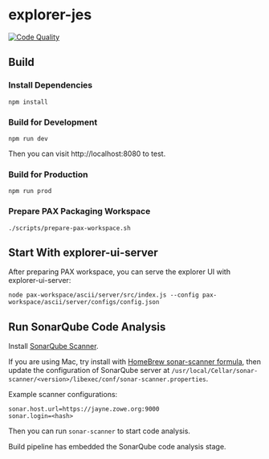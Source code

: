 # explorer-jes

[![Code Quality](https://jayne.zowe.org:9000/api/project_badges/measure?project=zowe%3Aexplorer-jes&metric=alert_status)](https://jayne.zowe.org:9000/dashboard/index/zowe:explorer-jes)

## Build 

### Install Dependencies

```
npm install
```

### Build for Development

```
npm run dev 
```

Then you can visit http://localhost:8080 to test.


### Build for Production

```
npm run prod
```

### Prepare PAX Packaging Workspace

```
./scripts/prepare-pax-workspace.sh
```

## Start With explorer-ui-server

After preparing PAX workspace, you can serve the explorer UI with explorer-ui-server:

```
node pax-workspace/ascii/server/src/index.js --config pax-workspace/ascii/server/configs/config.json
```

## Run SonarQube Code Analysis

Install [SonarQube Scanner](https://docs.sonarqube.org/display/SCAN/Analyzing+with+SonarQube+Scanner).

If you are using Mac, try install with [HomeBrew sonar-scanner formula](https://formulae.brew.sh/formula/sonar-scanner), then update the configuration of SonarQube server at `/usr/local/Cellar/sonar-scanner/<version>/libexec/conf/sonar-scanner.properties`.

Example scanner configurations:

```
sonar.host.url=https://jayne.zowe.org:9000
sonar.login=<hash>
```

Then you can run `sonar-scanner` to start code analysis.

Build pipeline has embedded the SonarQube code analysis stage.
